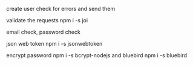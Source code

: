 create user
check for errors and send them

validate the requests
npm i -s joi

email check,
password check

json web token
npm i -s jsonwebtoken

encrypt password
npm i -s bcrypt-nodejs
and bluebird
npm i -s bluebird
